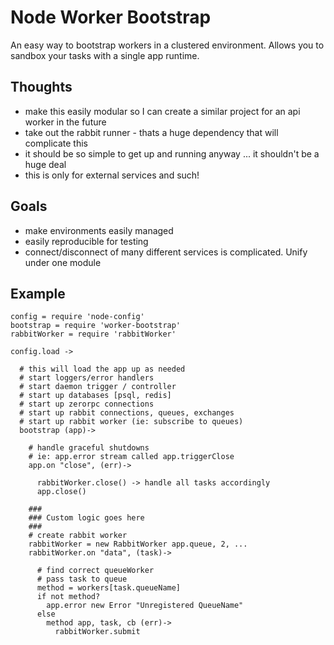 Node Worker Bootstrap
=====================

An easy way to bootstrap workers in a clustered environment. Allows you to sandbox your tasks with a single app runtime.

Thoughts
--------

* make this easily modular so I can create a similar project for an api worker in the future
* take out the rabbit runner - thats a huge dependency that will complicate this 
* it should be so simple to get up and running anyway ... it shouldn't be a huge deal
* this is only for external services and such!

Goals
-----

* make environments easily managed
* easily reproducible for testing
* connect/disconnect of many different services is complicated. Unify under one module

Example 
-------

```
config = require 'node-config'
bootstrap = require 'worker-bootstrap'
rabbitWorker = require 'rabbitWorker'

config.load ->

  # this will load the app up as needed
  # start loggers/error handlers
  # start daemon trigger / controller
  # start up databases [psql, redis]
  # start up zerorpc connections 
  # start up rabbit connections, queues, exchanges
  # start up rabbit worker (ie: subscribe to queues)
  bootstrap (app)->

    # handle graceful shutdowns
    # ie: app.error stream called app.triggerClose
    app.on "close", (err)->

      rabbitWorker.close() -> handle all tasks accordingly
      app.close()

    ###
    ### Custom logic goes here
    ###
    # create rabbit worker
    rabbitWorker = new RabbitWorker app.queue, 2, ...
    rabbitWorker.on "data", (task)->

      # find correct queueWorker
      # pass task to queue
      method = workers[task.queueName]
      if not method?
        app.error new Error "Unregistered QueueName"
      else
        method app, task, cb (err)->
          rabbitWorker.submit 
```

